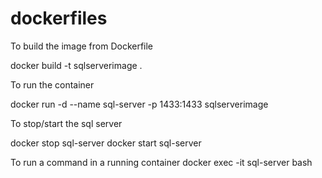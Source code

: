 # dockerfiles

To build the image from Dockerfile

docker build -t sqlserverimage .



To run the container

docker run -d --name sql-server -p 1433:1433 sqlserverimage



To stop/start the sql server

docker stop sql-server
docker start sql-server



To run a command in a running container
docker exec -it sql-server bash
